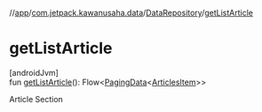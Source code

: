 //[app](../../../index.md)/[com.jetpack.kawanusaha.data](../index.md)/[DataRepository](index.md)/[getListArticle](get-list-article.md)

# getListArticle

[androidJvm]\
fun [getListArticle](get-list-article.md)(): Flow&lt;[PagingData](https://developer.android.com/reference/kotlin/androidx/paging/PagingData.html)&lt;[ArticlesItem](../-articles-item/index.md)&gt;&gt;

Article Section
